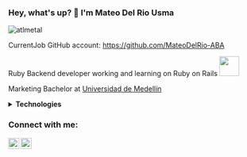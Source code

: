 ### Hey, what's up? 👋 I'm Mateo Del Rio Usma 

<p align="left"> <img src="https://komarev.com/ghpvc/?username=atlmetal" alt="atlmetal" /> </p>

CurrentJob GitHub account: https://github.com/MateoDelRio-ABA

Ruby Backend developer working and learning on Ruby on Rails <img src="https://cdn.imgbin.com/11/22/4/imgbin-ruby-9qu6s2iP1gm6eX3SP0avNYdhH.jpg" width="40">

Marketing Bachelor at <a href="https://udemedellin.edu.co/" target="_blank" title="UdeM">Universidad de Medellín</a>

<details>
	<summary><b>Technologies</b></summary>
	<img src="https://github-readme-stats.vercel.app/api/top-langs?username=atlmetal&show_icons=true&locale=en&layout=compact" alt="atlmetal" />
</details>

### Connect with me:

[<img align="left" alt="Mateo Del Rio usma | LinkedIn" width="22px" src="https://cdn.jsdelivr.net/npm/simple-icons@v3/icons/linkedin.svg" />][linkedin]
[<img align="left" alt="codeSTACKr | Instagram" width="22px" src="https://cdn.jsdelivr.net/npm/simple-icons@v3/icons/instagram.svg" />][instagram]

[instagram]: https://www.instagram.com/mateo_delrio
[linkedin]: https://www.linkedin.com/in/mateo-del-rio-usma/



<!--
**atlmetal/atlmetal** is a ✨ _special_ ✨ repository because its `README.md` (this file) appears on your GitHub profile.

Here are some ideas to get you started:

- 🔭 I’m currently working on ...
- 🌱 I’m currently learning ...
- 👯 I’m looking to collaborate on ...
- 🤔 I’m looking for help with ...
- 💬 Ask me about ...
- 📫 How to reach me: ...
- 😄 Pronouns: ...
- ⚡ Fun fact: ...
-->


